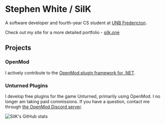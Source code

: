 # Stephen White / SilK

A software developer and fourth-year CS student at [UNB Fredericton](https://unb.ca/).

Check out my site for a more detailed portfolio - [silk.one](https://silk.one/)

## Projects

### OpenMod
I actively contribute to the [OpenMod plugin framework for .NET](https://github.com/openmod/OpenMod/).

### Unturned Plugins
I develop free plugins for the game Unturned, primarily using OpenMod. I no longer am taking paid commissions. If you have a question, contact me through [the OpenMod Discord server](https://discord.gg/B2D48rc).

![SilK's GitHub stats](https://github-readme-stats.vercel.app/api?username=IAmSilK&show_icons=true&theme=tokyonight)
